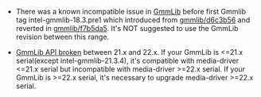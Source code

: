 - There was a known incompatible issue in [GmmLib](https://github.com/intel/gmmlib) before first Gmmlib tag intel-gmmlib-18.3.pre1 which introduced from [gmmlib/d6c3b56](https://github.com/intel/gmmlib/commit/d6c3b56745798bdd0c7e4920ebb5b4192225c17b) and reverted in [gmmlib/f7b5da5](https://github.com/intel/gmmlib/commit/f7b5da59be9fcb1edc57394703e96ebaf59a39ff).
It's NOT suggested to use the GmmLib revision between this range.

- [GmmLib API broken](https://github.com/intel/gmmlib/issues/92) between 21.x and 22.x. If your GmmLib is <=21.x serial(except intel-gmmlib-21.3.4), it's compatible with media-driver <=21.x serial but incompatible with media-driver >=22.x serial. If your GmmLib is >=22.x serial, it's necessary to upgrade media-driver >=22.x serial.

